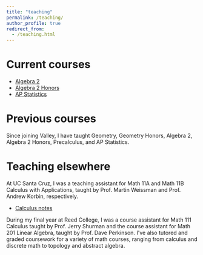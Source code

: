```yaml
---
title: "teaching"
permalink: /teaching/
author_profile: true
redirect_from:
  - /teaching.html
---
```



# Current courses

* [Algebra 2](/alg2/)
* [Algebra 2 Honors](/alg2h/)
* [AP Statistics](/apstats/)

# Previous courses
Since joining Valley, I have taught Geometry, Geometry Honors, Algebra 2, Algebra 2 Honors, Precalculus, and AP Statistics.

# Teaching elsewhere
At UC Santa Cruz, I was a teaching assistant for Math 11A and Math 11B Calculus with Applications, taught by Prof. Martin Weissman and Prof. Andrew Korbin, respectively. 
  * [Calculus notes](/calc)

During my final year at Reed College, I was a course assistant for Math 111 Calculus taught by Prof. Jerry Shurman and the course assistant for Math 201 Linear Algebra, taught by Prof. Dave Perkinson. 
I've also tutored and graded coursework for a variety of math courses, ranging from calculus and discrete math to topology and abstract algebra.
